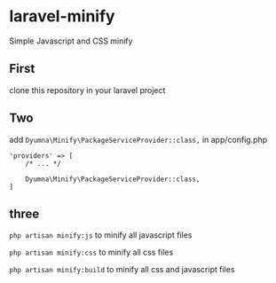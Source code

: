 # laravel-minify
Simple Javascript and CSS minify


First
------------

clone this repository in your laravel project


Two
------------

add ``Dyumna\Minify\PackageServiceProvider::class,`` in app/config.php

    
    'providers' => [
        /* ... */
        
        Dyumna\Minify\PackageServiceProvider::class,
    ]
    
three
------------

``php artisan minify:js`` to minify all javascript files

``php artisan minify:css`` to minify all css files

``php artisan minify:build`` to minify all css and javascript files
